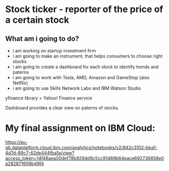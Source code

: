 # **Stock ticker** - reporter of the price of a certain stock
## What am i going to do?
- i am working on startup investment firm
- i am going to make an instrument, that helps consumers to choose right stocks
- i am going to create a dashboard for each stock to identify trends and paterns
- i am going to work with Tesla, AMD, Amazon and GameStop (also Netflix)
- i am going to use Skills Network Labs and IBM Watson Studio


yfinance library = Yahoo! Finance service

Dashboard provides a clear view on paterns of stocks.

# My final assignment on IBM Cloud:
https://eu-gb.dataplatform.cloud.ibm.com/analytics/notebooks/v2/842c3102-bba1-4d7d-89c7-62de444fba1a/view?access_token=14f48aea00def78b929dd9c5cc91489b64eace692736858e0a282871606b49f4
